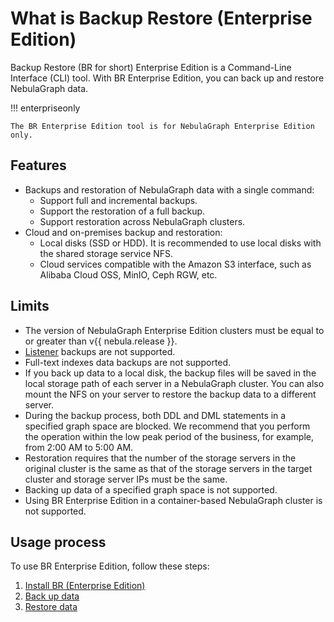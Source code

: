 # What is Backup Restore (Enterprise Edition)

Backup Restore (BR for short) Enterprise Edition is a Command-Line Interface (CLI) tool. With BR Enterprise Edition, you can back up and restore NebulaGraph data.

!!! enterpriseonly

    The BR Enterprise Edition tool is for NebulaGraph Enterprise Edition only.

## Features

- Backups and restoration of NebulaGraph data with a single command:
  - Support full and incremental backups.
  - Support the restoration of a full backup.
  - Support restoration across NebulaGraph clusters.
- Cloud and on-premises backup and restoration:
  - Local disks (SSD or HDD). It is recommended to use local disks with the shared storage service NFS.
  - Cloud services compatible with the Amazon S3 interface, such as Alibaba Cloud OSS, MinIO, Ceph RGW, etc.

## Limits

- The version of NebulaGraph Enterprise Edition clusters must be equal to or greater than v{{ nebula.release }}.
- [Listener](../../4.deployment-and-installation/6.deploy-text-based-index/3.deploy-listener.md) backups are not supported.
- Full-text indexes data backups are not supported.
- If you back up data to a local disk, the backup files will be saved in the local storage path of each server in a NebulaGraph cluster. You can also mount the NFS on your server to restore the backup data to a different server.
- During the backup process, both DDL and DML statements in a specified graph space are blocked. We recommend that you perform the operation within the low peak period of the business, for example, from 2:00 AM to 5:00 AM.
- Restoration requires that the number of the storage servers in the original cluster is the same as that of the storage servers in the target cluster and storage server IPs must be the same. 
- Backing up data of a specified graph space is not supported.
- Using BR Enterprise Edition in a container-based NebulaGraph cluster is not supported.

## Usage process

To use BR Enterprise Edition, follow these steps:

1. [Install BR (Enterprise Edition)](2.install-tools.md)
2. [Back up data](3.backup-data.md)
3. [Restore data](4.restore-data.md)



